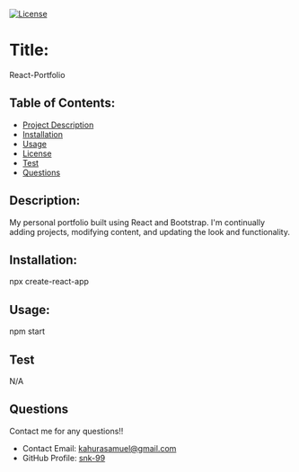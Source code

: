 
  [![License](https://img.shields.io/badge/License-undefined-blue.svg)](https://opensource.org/licenses/undefined)
  
  # Title:
  React-Portfolio
  

  ## Table of Contents: 
  * [Project Description](#description)
  * [Installation](#installation)
  * [Usage](#usage)
  * [License](#license)
  * [Test](#test)
  * [Questions](#questions)
  
  ## Description:
  My personal portfolio built using React and Bootstrap. I'm continually adding projects, modifying content, and updating the look and functionality.
  ## Installation:
  npx create-react-app <projectname>
  ## Usage:
  npm start
  ## Test
  N/A
 
  
  ## Questions
  Contact me for any questions!!
  * Contact Email: kahurasamuel@gmail.com
  * GitHub Profile: [snk-99](https://github.com/snk-99snk-99)


